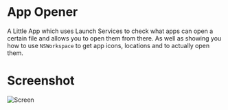 # App Opener

A Little App which uses Launch Services to check what apps can open a certain file and allows you to open them from there. As well as showing you how to use `NSWorkspace` to get app icons, locations and to actually open them.

# Screenshot

![Screen](http://idzr.org/3zo4)